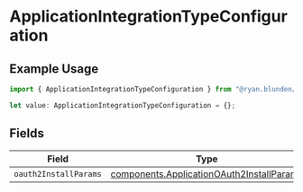 # ApplicationIntegrationTypeConfiguration

## Example Usage

```typescript
import { ApplicationIntegrationTypeConfiguration } from "@ryan.blunden/discord/models/components";

let value: ApplicationIntegrationTypeConfiguration = {};
```

## Fields

| Field                                                                                                  | Type                                                                                                   | Required                                                                                               | Description                                                                                            |
| ------------------------------------------------------------------------------------------------------ | ------------------------------------------------------------------------------------------------------ | ------------------------------------------------------------------------------------------------------ | ------------------------------------------------------------------------------------------------------ |
| `oauth2InstallParams`                                                                                  | [components.ApplicationOAuth2InstallParams](../../models/components/applicationoauth2installparams.md) | :heavy_minus_sign:                                                                                     | N/A                                                                                                    |